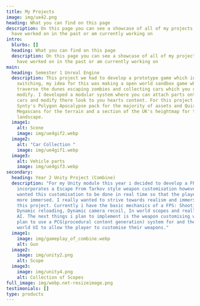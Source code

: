 ```yaml
---
title: My Projects
image: img/ue42.png
heading: What you can find on this page
description: On this page you can see a showcase of all of my projects which i
  have worked on in the past or am currently working on
intro:
  blurbs: []
  heading: What you can find on this page
  description: On this page you can see a showcase of all of my projects which i
    have worked on in the past or am currently working on
main:
  heading: Semester 1 Unreal Engine
  description: This project we had to develop a prototype game which involved pawn
    switching, my idea for this was making a open world sandbox game where you
    traverse the dunes escaping zombies and collecting cars which you can then
    modify. I developed a modular system where you can attach parts onto the
    cars and modify there look to you hearts content. For this project I used a
    Synty's Polygon Apocalypse pack for the majority of assets and Quixel
    Megascans for the terrain and a section of the UK's heightmap for the
    landscape.
  image1:
    alt: Scene
    image: img/ue4gif2.webp
  image2:
    alt: "Car Collection "
    image: img/ue4gif1.webp
  image3:
    alt: Vehicle parts
    image: img/ue4gif3.webp
secondary:
  heading: Year 2 Unity Project (Combine)
  description: "For my Unity module this year i decided to develop a FPS which
    incorporates a Escape From Tarkov style weapon customisation however i
    wanted this customisation to be done in real time so that the player feels
    more immersed. I really wanted to strive towards realism and immersion for
    this project. Currently i have the basic mechanics of a FPS: Shooting,
    Dynamic reloading, Dynamic camera recoil, In world scopes and really basic
    AI. The next things i plan to implement is the weapon customising which i
    plan to use a PCG(procedural content generation) system for and then in
    world UI to allow the player to customise their weapons."
  image1:
    image: img/gameplay_of_combine.webp
    alt: Gun
  image2:
    image: img/unity2.png
    alt: Scope
  image3:
    image: img/unity4.png
    alt: Collection of Scopes
full_image: img/webp.net-resizeimage.png
testimonials: []
type: products
---
```

